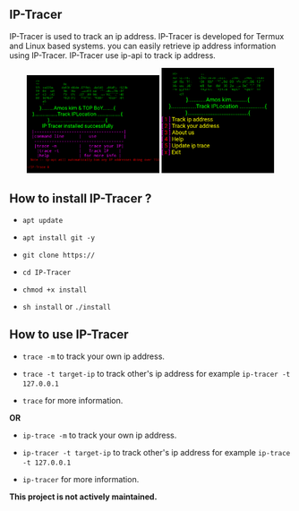 ## IP-Tracer

IP-Tracer is used to track an ip address. IP-Tracer is developed for Termux and Linux based systems. you can easily retrieve ip address information using IP-Tracer. IP-Tracer use ip-api to track ip address.

<p align="center">
<img width="47%" src="src/IMG_20250711_185203.png"/>
<img width="40%" src="src/IMG_20250707_223018.png"/>
</p>

## How to install IP-Tracer ?

* `apt update`

* `apt install git -y`

* `git clone https://`

* `cd IP-Tracer`

* `chmod +x install`

* `sh install` or `./install`


## How to use IP-Tracer

* `trace -m` to track your own ip address.

* `trace -t target-ip` to track other's ip address for example `ip-tracer -t 127.0.0.1`

* `trace` for more information.

**OR**

* `ip-trace -m` to track your own ip address.

* `ip-tracer -t target-ip` to track other's ip address for example `ip-trace  -t 127.0.0.1`

* `ip-tracer` for more information.

**This project is not actively maintained.**
